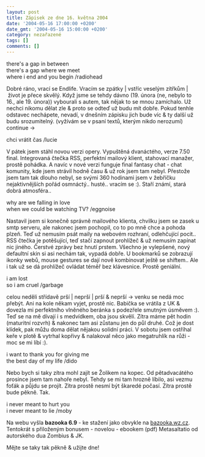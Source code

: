 ```yaml
---
layout: post
title: Zápisek ze dne 16. května 2004
date: '2004-05-16 17:00:00 +0200'
date_gmt: '2004-05-16 15:00:00 +0200'
category: nezařazené
tags: []
comments: []
---
```

<p class="odsazeny">there's a gap in between<br>  there's a gap where we meet<br>  where i end and you begin /radiohead</p>
<p>Dobré ráno, vrací se Endlife. Vracím se zpátky |&nbsp;vstříc veselým zítřkům |&nbsp;život je přece skvělý.  Když jsme se tehdy dávno (19. února (ne, nebylo to 16., ale 19. února)) vybourali s autem, tak nějak to se mnou  zamíchalo. Už nechci nikomu dělat zle &amp; proto se odteď už budu mít dobře. Pokud tenhle odstavec nechápete,  nevadí, v dnešním zápisku jich bude víc &amp; ty další už budu srozumitelný. (vyžívám se v psaní textů, kterým  nikdo nerozumí) continue &rarr;</p>
<p class="odsazeny">chci vrátit čas /lucie</p>
<p>V pátek jsem stáhl novou verzi opery. Vypuštěná dvanáctého, verze 7.50 final. Integrovaná čtečka RSS,  perfektní mailový klient, stahovací manažer, prostě pohádka. A navíc v nové verzi funguje final fantasy chat  - chat komunity, kde jsem strávil hodně času &amp; už rok jsem tam nebyl. Přestože jsem tam tak dlouho nebyl,  se svými 360 hodinami jsem v žebříčku nejaktivnějších pořád osmnáctý.. husté.. vracím se :). Staří známí,  stará dobrá atmosféra..</p>
<p class="odsazeny">why are we falling in love<br>  when we could be watching TV? /eggnoise</p>
<p>Nastavil jsem si konečně správně mailového klienta, chvilku jsem se zasek u smtp serveru, ale nakonec jsem  pochopil, co to po mně chce a pohoda plzeň. Teď už nemusím psát maily na webovém rozhraní, odlehčující pocit..  RSS čtečka je potěšující, teď stačí zapnout prohlížeč &amp; už nemusím zapínat nic jiného. Čerstvé zprávy  bez hnutí prstem. Všechno je vylepšené, nový defaultní skin si asi nechám tak, vypadá dobře. U bookmarků  se zobrazují ikonky webů, mouse gestures se dají nově kombinovat ještě se shiftem.. Ale i tak už se dá prohlížeč  ovládat téměř bez klávesnice. Prostě geniální.</p>
<p class="odsazeny">i am lost<br>  so i am cruel /garbage</p>
<p>celou neděli střídavě prší | neprší | prší &amp; neprší &rarr; venku se nedá moc přebýt. Ani na kole někam  vyjet, prostě nic. Babička se vrátila z UK &amp; dovezla mi perfektního vlněného beránka s podezřele smutným  úsměvem :). Teď se na mě dívají i s medvídkem, oba jsou skvělí. Zítra máme pět hodin (maturitní rozvrh) &amp; nakonec tam asi  zůstanu jen do půl druhé. Což je dost klídek, pak můžu doma dělat nějakou solidní práci. V sobotu jsem ostříhal  keře v plotě &amp; vytrhal kopřivy &amp; nalakoval něco jako megatruhlík na růži - moc se mi líbí :).</p>
<p class="odsazeny">i want to thank you for giving me<br>  the best day of my life /dido</p>
<p>Nebo bych si taky zítra mohl zajít se Žolikem na kopec. Od pětadvacátého prosince jsem tam nahoře nebyl.  Tehdy se mi tam hrozně líbilo, asi vezmu foťák a půjdu se projít. Zítra prostě nesmí být škaredé počasí.  Zítra prostě bude pěkně. Tak.</p>
<p class="odsazeny">i never meant to hurt you<br>  i never meant to lie /moby</p>
<p>Na webu vyšla <strong>bazooka 6.9</strong> - ke stažení jako obvykle na <a href="http://bazooka.wz.cz">bazooka.wz.cz</a>.  Tentokrát s přiloženým bonusem - novelou - ebookem (pdf) Metasaltatio od autorského dua Zombius &amp; JK.</p>
<p>Mějte se taky tak pěkně &amp; užijte dne!</p>
